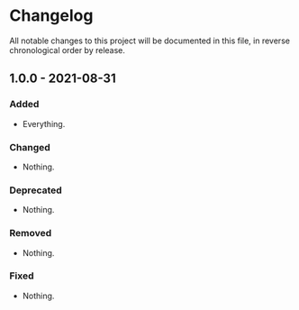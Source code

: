# Changelog

All notable changes to this project will be documented in this file, in reverse chronological order by release.

## 1.0.0 - 2021-08-31

### Added

- Everything.

### Changed

- Nothing.

### Deprecated

- Nothing.

### Removed

- Nothing.

### Fixed

- Nothing.
